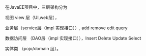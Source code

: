 
在JavaEE项目中，三层架构分为

视图 view 层（UI,web层），

业务层（service层（impl 实现接口））,        add   remove  edit  query

数据访问层 （DAO层（impl 实现接口）），Insert  Delete  Update  Select

实体类 （pojo/domain 层）。
